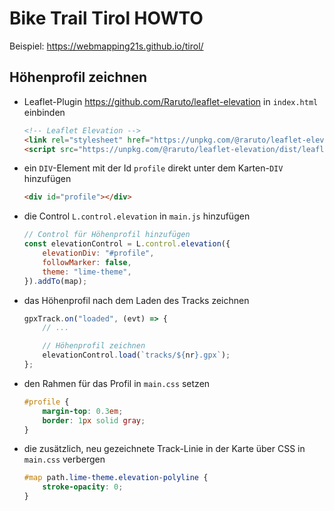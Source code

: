 # Bike Trail Tirol HOWTO

Beispiel: <https://webmapping21s.github.io/tirol/>

## Höhenprofil zeichnen

* Leaflet-Plugin <https://github.com/Raruto/leaflet-elevation> in `index.html` einbinden

    ```html
    <!-- Leaflet Elevation -->
    <link rel="stylesheet" href="https://unpkg.com/@raruto/leaflet-elevation/dist/leaflet-elevation.css" />
    <script src="https://unpkg.com/@raruto/leaflet-elevation/dist/leaflet-elevation.js"></script>
    ```

* ein `DIV`-Element mit der Id `profile` direkt unter dem Karten-`DIV` hinzufügen

    ```html
    <div id="profile"></div>
    ```

* die Control `L.control.elevation` in `main.js` hinzufügen

    ```javascript
    // Control für Höhenprofil hinzufügen
    const elevationControl = L.control.elevation({
        elevationDiv: "#profile",
        followMarker: false,
        theme: "lime-theme",
    }).addTo(map);
    ```

* das Höhenprofil nach dem Laden des Tracks zeichnen

    ```javascript
    gpxTrack.on("loaded", (evt) => {
        // ...

        // Höhenprofil zeichnen
        elevationControl.load(`tracks/${nr}.gpx`);
    };
    ```

* den Rahmen für das Profil in `main.css` setzen 

    ```css
    #profile {
        margin-top: 0.3em;
        border: 1px solid gray;
    }
    ```

* die zusätzlich, neu gezeichnete Track-Linie in der Karte über CSS in `main.css` verbergen

    ```css
    #map path.lime-theme.elevation-polyline {
        stroke-opacity: 0;
    }
    ```
